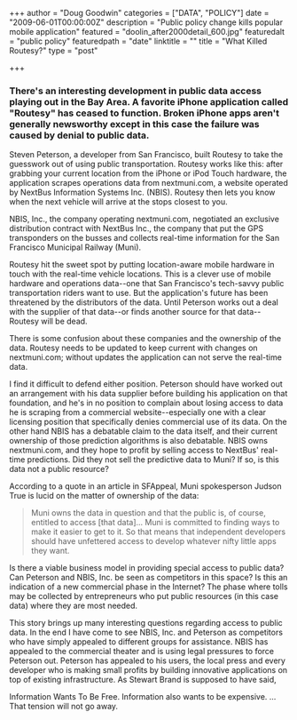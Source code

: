 +++
author = "Doug Goodwin"
categories = ["DATA", "POLICY"]
date = "2009-06-01T00:00:00Z"
description = "Public policy change kills popular mobile application"
featured = "doolin_after2000detail_600.jpg"
featuredalt = "public policy"
featuredpath = "date"
linktitle = ""
title = "What Killed Routesy?"
type = "post"

+++
### There's an interesting development in public data access playing out in the Bay Area. A favorite iPhone application called "Routesy" has ceased to function. Broken iPhone apps aren't generally newsworthy except in this case the failure was caused by denial to public data.

Steven Peterson, a developer from San Francisco, built Routesy to take the guesswork out of using public transportation. Routesy works like this: after grabbing your current location from the iPhone or iPod Touch hardware, the application scrapes operations data from nextmuni.com, a website operated by NextBus Information Systems Inc. (NBIS). Routesy then lets you know when the next vehicle will arrive at the stops closest to you.

NBIS, Inc., the company operating nextmuni.com, negotiated an exclusive distribution contract with NextBus Inc., the company that put the GPS transponders on the busses and collects real-time information for the San Francisco Municipal Railway (Muni).

Routesy hit the sweet spot by putting location-aware mobile hardware in touch with the real-time vehicle locations. This is a clever use of mobile hardware and operations data--one that San Francisco's tech-savvy public transportation riders want to use. But the application's future has been threatened by the distributors of the data. Until Peterson works out a deal with the supplier of that data--or finds another source for that data--Routesy will be dead.

There is some confusion about these companies and the ownership of the data. Routesy needs to be updated to keep current with changes on nextmuni.com; without updates the application can not serve the real-time data.

I find it difficult to defend either position. Peterson should have worked out an arrangement with his data supplier before building his application on that foundation, and he's in no position to complain about losing access to data he is scraping from a commercial website--especially one with a clear licensing position that specifically denies commercial use of its data. On the other hand NBIS has a debatable claim to the data itself, and their current ownership of those prediction algorithms is also debatable. NBIS owns nextmuni.com, and they hope to profit by selling access to NextBus' real-time predictions. Did they not sell the predictive data to Muni? If so, is this data not a public resource?

According to a quote in an article in SFAppeal, Muni spokesperson Judson True is lucid on the matter of ownership of the data:

> Muni owns the data in question and that the public is, of course, entitled to access [that data]... Muni is committed to finding ways to make it easier to get to it. So that means that independent developers should have unfettered access to develop whatever nifty little apps they want.

Is there a viable business model in providing special access to public data? Can Peterson and NBIS, Inc. be seen as competitors in this space? Is this an indication of a new commercial phase in the Internet? The phase where tolls may be collected by entrepreneurs who put public resources (in this case data) where they are most needed.

This story brings up many interesting questions regarding access to public data. In the end I have come to see NBIS, Inc. and Peterson as competitors who have simply appealed to different groups for assistance. NBIS has appealed to the commercial theater and is using legal pressures to force Peterson out. Peterson has appealed to his users, the local press and every developer who is making small profits by building innovative applications on top of existing infrastructure. As Stewart Brand is supposed to have said,

Information Wants To Be Free. Information also wants to be expensive. ... That tension will not go away.